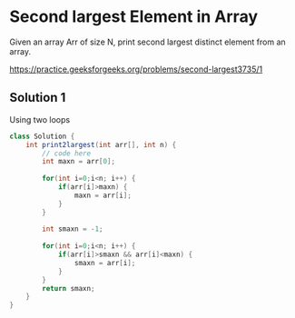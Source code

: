 # Second largest Element in Array

Given an array Arr of size N, print second largest distinct element from an array.

https://practice.geeksforgeeks.org/problems/second-largest3735/1


## Solution 1

Using two loops

```java 
class Solution {
    int print2largest(int arr[], int n) {
        // code here
        int maxn = arr[0];
        
        for(int i=0;i<n; i++) {
            if(arr[i]>maxn) {
                maxn = arr[i];
            }
        }
        
        int smaxn = -1;
        
        for(int i=0;i<n; i++) {
            if(arr[i]>smaxn && arr[i]<maxn) {
                smaxn = arr[i];
            }
        }
        return smaxn;
    }
}
```
